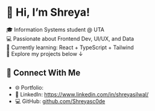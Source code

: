 # 👋 Hi, I’m Shreya!
🎓 Information Systems student @ UTA  
💻 Passionate about Frontend Dev, UI/UX, and Data  
🌱 Currently learning: React + TypeScript + Tailwind  
📂 Explore my projects below ↓  

## 🔗 Connect With Me
- 🌐 Portfolio: 
- 💼 LinkedIn: https://www.linkedin.com/in/shreyasilwal/ 
- 💻 GitHub: [github.com/Shreyasc0de](https://github.com/Shreyasc0de)

<!---
Shreyasc0de/Shreyasc0de is a ✨ special ✨ repository because its `README.md` (this file) appears on your GitHub profile.
You can click the Preview link to take a look at your changes.
--->
